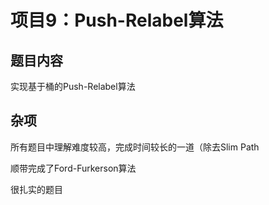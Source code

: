 # 项目9：Push-Relabel算法

## 题目内容

实现基于桶的Push-Relabel算法

## 杂项

所有题目中理解难度较高，完成时间较长的一道（除去Slim Path

顺带完成了Ford-Furkerson算法

很扎实的题目